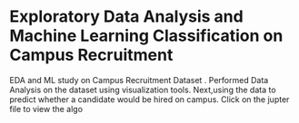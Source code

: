 # Exploratory Data Analysis and Machine Learning Classification on Campus Recruitment

EDA and ML study on Campus Recruitment Dataset . Performed Data Analysis on the dataset using visualization tools. Next,using the data to predict whether a candidate would be hired on campus. 
Click on the jupter file to view the algo
